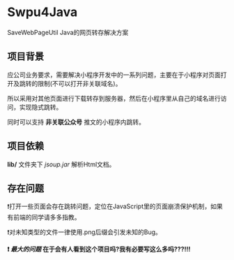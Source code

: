 # Swpu4Java
SaveWebPageUtil Java的网页转存解决方案

## 项目背景
应公司业务要求，需要解决小程序开发中的一系列问题，主要在于小程序对页面打开及跳转的限制(不可以打开非关联域名)。

所以采用对其他页面进行下载转存到服务器，然后在小程序里从自己的域名进行访问，实现隐式跳转。

同时可以支持 **非关联公众号** 推文的小程序内跳转。

## 项目依赖
**lib/** 文件夹下 *jsoup.jar* 解析Html文档。

## 存在问题
❗️打开一些页面会存在跳转问题，定位在JavaScript里的页面崩溃保护机制，如果有前端的同学请多多指教。

❗️对未知类型的文件一律使用.png后缀会引发未知的Bug。

**❗️ *最大的问题* 在于会有人看到这个项目吗?我有必要写这么多吗???!!!**
